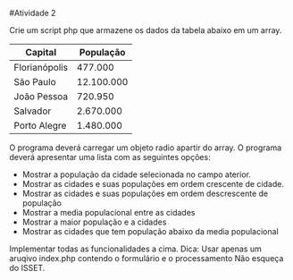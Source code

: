 #Atividade 2

Crie um script php que armazene os dados da tabela abaixo em um array.

|Capital | População|
|--------|----------|
|Florianópolis|477.000|
|São Paulo|12.100.000|
|João Pessoa|720.950|
|Salvador|2.670.000|
|Porto Alegre|1.480.000|

O programa deverá carregar um objeto radio apartir do array.
O programa deverá apresentar uma lista com as seguintes opções:

* Mostrar a população da cidade selecionada no campo aterior.
* Mostrar as cidades e suas populações em ordem crescente de cidade.
* Mostrar as cidades e suas populações em ordem descrescente de população
* Mostrar a media populacional entre as cidades
* Mostrar a maior população e a cidades
* Mostrar as cidades que tem população abaixo da media populacional

Implementar todas as funcionalidades a cima.
Dica: Usar apenas um aruqivo index.php contendo o formulário e o processamento
Não esqueça do ISSET.
